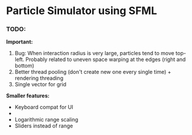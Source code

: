 # Particle Simulator using SFML

### TODO:
**Important:**
1. Bug: When interaction radius is very large, particles tend to move top-left. Probably related to uneven space warping at the edges (right and bottom)
2. Better thread pooling (don't create new one every single time) + rendering threading
3. Single vector for grid

**Smaller features:**
- Keyboard compat for UI
- 
- Logarithmic range scaling
- Sliders instead of range